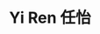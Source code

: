 ---
layout: page
title: Yi Ren 任怡
description: Research Assistant<br />科研助理<br />&nbsp;
img: /assets/avatar/renyi.jpg
email: 12032587@mail.sustech.edu.cn
bio: >
    From Mianyang, Sichuan, engaged in cancer computational omics research in COmics Lab. Senior food expert, like spicy food, like staying at home, like horror novels, Pamela occasionally,slightly socially terrified, pretends to be a cow, and is a member of the Holy Fire Miaomiao Religion, currently don’t have a CAT of my own, addicted to cloud cat every day ; hope to raise a golden british shorthair after graduation.
bio_cn: >
    来自四川绵阳，在COmics Lab中从事癌症计算组学相关研究。资深美食达人，喜欢吃辣，喜欢宅家，喜欢恐怖小说，偶尔健身，轻微社恐，伪装社牛，圣火喵喵教成员，但目前没有一只属于自己的小猫，所以每天沉迷云吸猫；希望毕业后养一只金渐层。
importance: 12
category: student
---